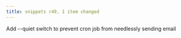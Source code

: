 ```yaml
---
title: snippets r49, 1 item changed
---
```


Add --quiet switch to prevent cron job from needlessly sending email
